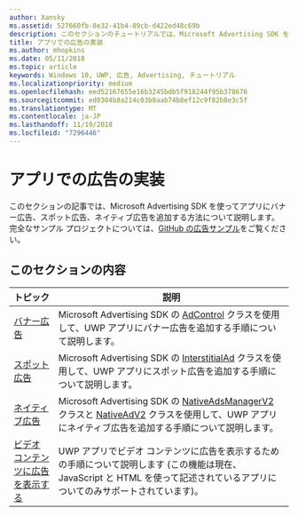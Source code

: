 ```yaml
---
author: Xansky
ms.assetid: 527660fb-8e32-41b4-89cb-d422ed48c69b
description: このセクションのチュートリアルでは、Microsoft Advertising SDK を使ってアプリにバナー広告、スポット広告、ネイティブ広告を追加する方法について説明します。
title: アプリでの広告の実装
ms.author: mhopkins
ms.date: 05/11/2018
ms.topic: article
keywords: Windows 10, UWP, 広告, Advertising, チュートリアル
ms.localizationpriority: medium
ms.openlocfilehash: eed52167655e16b3245bdb5f918244f95b378676
ms.sourcegitcommit: ed0304b8a214c03b8aab74b8ef12c9f82b8e3c5f
ms.translationtype: MT
ms.contentlocale: ja-JP
ms.lasthandoff: 11/19/2018
ms.locfileid: "7296446"
---
```

# <a name="implement-ads-in-your-app"></a>アプリでの広告の実装

このセクションの記事では、Microsoft Advertising SDK を使ってアプリにバナー広告、スポット広告、ネイティブ広告を追加する方法について説明します。 完全なサンプル プロジェクトについては、[GitHub の広告サンプル](http://aka.ms/githubads)をご覧ください。

## <a name="in-this-section"></a>このセクションの内容

|  トピック    | 説明 |               
|----------|-------|
| [バナー広告](banner-ads.md)     | Microsoft Advertising SDK の [AdControl](https://docs.microsoft.com/uwp/api/microsoft.advertising.winrt.ui.adcontrol) クラスを使用して、UWP アプリにバナー広告を追加する手順について説明します。        |
| [スポット広告](interstitial-ads.md)    | Microsoft Advertising SDK の [InterstitialAd](https://docs.microsoft.com/uwp/api/microsoft.advertising.winrt.ui.interstitialad) クラスを使用して、UWP アプリにスポット広告を追加する手順について説明します。       |
| [ネイティブ広告](native-ads.md)       | Microsoft Advertising SDK の [NativeAdsManagerV2](https://docs.microsoft.com/uwp/api/microsoft.advertising.winrt.ui.nativeadsmanagerv2) クラスと [NativeAdV2](https://docs.microsoft.com/uwp/api/microsoft.advertising.winrt.ui.nativeadv2) クラスを使用して、UWP アプリにネイティブ広告を追加する手順について説明します。  |
| [ビデオ コンテンツに広告を表示する](add-advertisements-to-video-content.md)     |  UWP アプリでビデオ コンテンツに広告を表示するための手順について説明します (この機能は現在、JavaScript と HTML を使って記述されているアプリについてのみサポートされています)。 |



 

 

